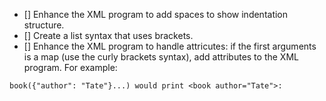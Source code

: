 - [] Enhance the XML program to add spaces to show indentation structure.
- [] Create a list syntax that uses brackets.
- [] Enhance the XML program to handle attricutes: if the first arguments is a map (use the curly brackets syntax), add attributes to the XML program. For example:

```
book({"author": "Tate"}...) would print <book author="Tate">:
```
